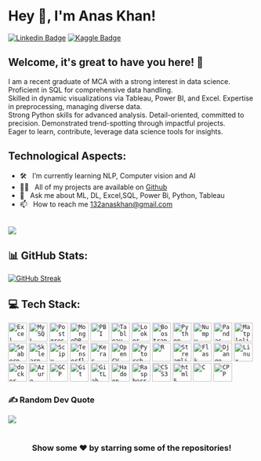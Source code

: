 # Hey 👋, I'm Anas Khan!

[![Linkedin Badge](https://img.shields.io/badge/-LinkedIn-0e76a8?style=flat-square&logo=Linkedin&logoColor=white)](https://linkedin.com/in/mohammed-anas-khan-ab91531a4)
[![Kaggle Badge](https://img.shields.io/badge/-Kaggle-20beff?style=flat-square&logo=Kaggle&logoColor=white)](https://www.kaggle.com/fiq423ubf)

## Welcome, it's great to have you here! 🔭

I am a recent graduate of MCA with a strong interest in data science. Proficient in SQL for comprehensive data handling. <br> Skilled in dynamic visualizations via Tableau, Power BI, and Excel. Expertise in preprocessing, managing diverse data. <br> Strong Python skills for advanced analysis. Detail-oriented, committed to precision. Demonstrated trend-spotting through impactful projects.<br> Eager to learn, contribute, leverage data science tools for insights. 

## Technological Aspects:
- 🛠 &nbsp; I’m currently learning NLP, Computer vision and AI
- 👨‍💻 &nbsp; All of my projects are available on [Github](https://github.com/Makorg123)
- 💬 &nbsp; Ask me about ML, DL, Excel,SQL, Power Bi, Python, Tableau
- 📫 &nbsp; How to reach me 132anaskhan@gmail.com<br><br>

[![](https://visitcount.itsvg.in/api?id=Makorg123&icon=5&color=0)](https://visitcount.itsvg.in)


## 📊 GitHub Stats:
[![GitHub Streak](https://streak-stats.demolab.com?user=Makorg123&theme=default)](https://git.io/streak-stats)<br/>

## 💻 Tech Stack:

  <code><img height = "38" src ='https://www.logo.wine/a/logo/Microsoft_Excel/Microsoft_Excel-Logo.wine.svg' alt = 'Excel'></code>
 <code><img height = "38" src ='https://profilinator.rishav.dev/skills-assets/mysql-original-wordmark.svg' alt = 'MySQL'></code>
 <code><img height = "38" src ='https://profilinator.rishav.dev/skills-assets/postgresql-original-wordmark.svg' alt = 'Postgresql'></code> 
  <code><img height = "38" src ='https://profilinator.rishav.dev/skills-assets/mongodb-original-wordmark.svg' alt = 'MongoDB'></code>
  <code><img height = "38" src ='https://profilinator.rishav.dev/skills-assets/powerbi.png' alt = 'PBI'></code>
 <code><img height = "38" src ='https://profilinator.rishav.dev/skills-assets/tableau.svg' alt = 'Tableau'></code>
  <code><img height = "38" src = 'https://ahana.io/wp-content/uploads/2021/04/looker_logo_meta_v0005.png' alt = 'Looker'></code>
  <code><img height = "38" src = 'https://bootstrapstudio.io/assets/img/logo.png' alt = 'Boostrap Studio'></code>
  <code><img height = "38" src ='https://profilinator.rishav.dev/skills-assets/python-original.svg' alt = 'Python'></code>
  <code><img height = "38" src = 'https://w7.pngwing.com/pngs/134/662/png-transparent-numpy-hd-logo.png' alt = 'Numpy'></code>
  <code><img height = "38" src = 'https://pandas.pydata.org/static/img/pandas.svg' alt ='Pandas'></code>
  <code><img height = "38" src = 'https://image.pngaaa.com/242/4152242-middle.png' alt ='Matplolib'></code>
  <code><img height = "38" src = 'https://seaborn.pydata.org/_images/logo-tall-lightbg.svg' alt ='Seaborn'></code>
  <code><img height = "38" src ='https://upload.wikimedia.org/wikipedia/commons/0/05/Scikit_learn_logo_small.svg' alt = 'Sklearn'></code>
  <code><img height = "38" src ='https://e7.pngegg.com/pngimages/665/534/png-clipart-scipy-numpy-python-scikit-learn-pip-others-miscellaneous-blue.png' alt ='Scipy'></code>
  <code><img height = "38" src ='https://profilinator.rishav.dev/skills-assets/tensorflow-icon.svg' alt = 'Tensorflow'></code>
  <code><img height = "38" src ='https://profilinator.rishav.dev/skills-assets/keras.png' alt = 'Keras'></code>
  <code><img height = "38" src ='https://profilinator.rishav.dev/skills-assets/opencv-icon.svg' alt = 'OpenCV'></code>
  <code><img height = "38" src ='https://profilinator.rishav.dev/skills-assets/pytorch-icon.svg' alt = 'Pytorch'></code>
  <code><img height = "38" src ='https://profilinator.rishav.dev/skills-assets/r.svg' alt = 'R'></code>
  <code><img height = "38" src = 'https://cdn.analyticsvidhya.com/wp-content/uploads/2021/06/39595st.jpeg' alt = 'Streamlit'></code>
  <code><img height = "38" src ='https://profilinator.rishav.dev/skills-assets/flask.png' alt = 'Flask'></code>
  <code><img height = "38" src ='https://profilinator.rishav.dev/skills-assets/django-original.svg' alt = 'Django'></code>
  <code><img height = "38" src ='https://profilinator.rishav.dev/skills-assets/linux-original.svg' alt = 'Linux'></code>
  <code><img height = "38" src ='https://profilinator.rishav.dev/skills-assets/docker-original-wordmark.svg' alt = 'docker'></code> 
  <code><img height = "38" src ='https://profilinator.rishav.dev/skills-assets/microsoft_azure-icon.svg' alt = 'Azure'></code>
  <code><img height = "38" src ='https://profilinator.rishav.dev/skills-assets/google_cloud-icon.svg'  alt = 'GCP'></code>
  <code><img height = "38" src ='https://profilinator.rishav.dev/skills-assets/git-scm-icon.svg' alt = 'Git'></code>
  <code><img height = "38" src ='https://profilinator.rishav.dev/skills-assets/gitlab.svg' alt = 'GitLab'></code>
  <code><img height = "38" src ='https://profilinator.rishav.dev/skills-assets/apache_hadoop-icon.svg'  alt = 'Hadoop'></code>
  <code><img height = "38" src ='https://profilinator.rishav.dev/skills-assets/raspberrypi.png' alt = 'RaspberryPie'></code>
  <code><img height = "38"  src = "https://profilinator.rishav.dev/skills-assets/css3-original-wordmark.svg" alt = 'CSS3'></code>
  <code><img height = "38" src ='https://profilinator.rishav.dev/skills-assets/html5-original-wordmark.svg' alt = 'html5'></code>
  <code><img height = "38" src ='https://profilinator.rishav.dev/skills-assets/c-original.svg' alt = 'C'></code>
  <code><img height = "38" src ='https://profilinator.rishav.dev/skills-assets/cplusplus-original.svg' alt = 'CPP'></code>

  

### ✍️ Random Dev Quote
![](https://quotes-github-readme.vercel.app/api?type=horizontal&theme=radical)


#
<div align="center">

### Show some ❤️ by starring some of the repositories!

</div>


